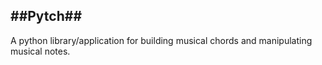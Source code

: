 ##Pytch##
---------------
A python library/application for building musical chords and manipulating
musical notes.

